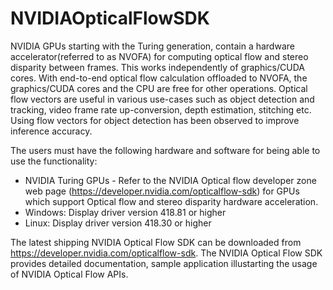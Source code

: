 # NVIDIAOpticalFlowSDK
NVIDIA GPUs starting with the Turing generation, contain a hardware accelerator(referred to as NVOFA) for computing 
optical flow and stereo disparity between frames. This works independently of graphics/CUDA cores. With end-to-end 
optical flow calculation offloaded to NVOFA, the graphics/CUDA cores and the CPU are free for other operations. 
Optical flow vectors are useful in various use-cases such as object detection and tracking, video frame rate 
up-conversion, depth estimation, stitching etc. Using flow vectors for object detection has been observed to 
improve inference accuracy.

The users must have the following hardware and software for being able to use the functionality:

* NVIDIA Turing GPUs - Refer to the NVIDIA Optical flow developer zone web page
 (https://developer.nvidia.com/opticalflow-sdk) for GPUs which support Optical
 flow and stereo disparity hardware acceleration.
* Windows: Display driver version 418.81  or higher
* Linux:   Display driver version 418.30  or higher

The latest shipping NVIDIA Optical Flow SDK can be downloaded from https://developer.nvidia.com/opticalflow-sdk. 
The NVIDIA Optical Flow SDK provides detailed documentation, sample application illustarting the usage of 
NVIDIA Optical Flow APIs.